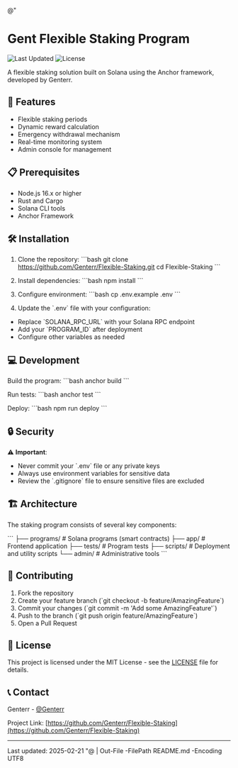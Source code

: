 ﻿@"
# Gent Flexible Staking Program

![Last Updated](https://img.shields.io/badge/Last%20Updated-2025--02--21-blue)
![License](https://img.shields.io/badge/License-MIT-green)

A flexible staking solution built on Solana using the Anchor framework, developed by Genterr.

## 🚀 Features

- Flexible staking periods
- Dynamic reward calculation
- Emergency withdrawal mechanism
- Real-time monitoring system
- Admin console for management

## 📋 Prerequisites

- Node.js 16.x or higher
- Rust and Cargo
- Solana CLI tools
- Anchor Framework

## 🛠 Installation

1. Clone the repository:
\`\`\`bash
git clone https://github.com/Genterr/Flexible-Staking.git
cd Flexible-Staking
\`\`\`

2. Install dependencies:
\`\`\`bash
npm install
\`\`\`

3. Configure environment:
\`\`\`bash
cp .env.example .env
\`\`\`

4. Update the \`.env\` file with your configuration:
- Replace \`SOLANA_RPC_URL\` with your Solana RPC endpoint
- Add your \`PROGRAM_ID\` after deployment
- Configure other variables as needed

## 💻 Development

Build the program:
\`\`\`bash
anchor build
\`\`\`

Run tests:
\`\`\`bash
anchor test
\`\`\`

Deploy:
\`\`\`bash
npm run deploy
\`\`\`

## 🔒 Security

⚠️ **Important**: 
- Never commit your \`.env\` file or any private keys
- Always use environment variables for sensitive data
- Review the \`.gitignore\` file to ensure sensitive files are excluded

## 🏗 Architecture

The staking program consists of several key components:

\`\`\`
├── programs/          # Solana programs (smart contracts)
├── app/              # Frontend application
├── tests/           # Program tests
├── scripts/         # Deployment and utility scripts
└── admin/           # Administrative tools
\`\`\`

## 🤝 Contributing

1. Fork the repository
2. Create your feature branch (\`git checkout -b feature/AmazingFeature\`)
3. Commit your changes (\`git commit -m 'Add some AmazingFeature'\`)
4. Push to the branch (\`git push origin feature/AmazingFeature\`)
5. Open a Pull Request

## 📝 License

This project is licensed under the MIT License - see the [LICENSE](LICENSE) file for details.

## 📞 Contact

Genterr - [@Genterr](https://github.com/Genterr)

Project Link: [https://github.com/Genterr/Flexible-Staking](https://github.com/Genterr/Flexible-Staking)

---
Last updated: 2025-02-21
"@ | Out-File -FilePath README.md -Encoding UTF8